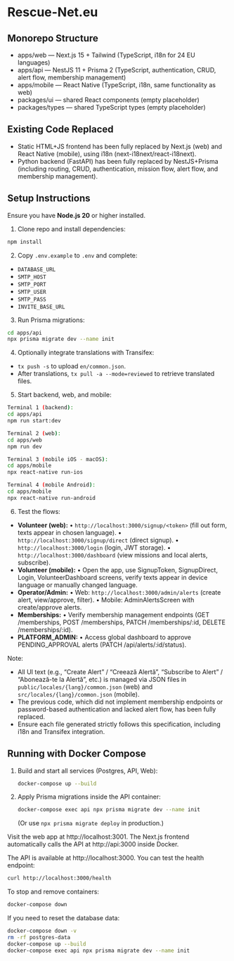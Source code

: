 # Rescue-Net.eu

## Monorepo Structure

- apps/web    — Next.js 15 + Tailwind (TypeScript, i18n for 24 EU languages)
- apps/api    — NestJS 11 + Prisma 2 (TypeScript, authentication, CRUD, alert flow, membership management)
- apps/mobile — React Native (TypeScript, i18n, same functionality as web)
- packages/ui — shared React components (empty placeholder)
- packages/types — shared TypeScript types (empty placeholder)

## Existing Code Replaced

- Static HTML+JS frontend has been fully replaced by Next.js (web) and React Native (mobile), using i18n (next-i18next/react-i18next).
- Python backend (FastAPI) has been fully replaced by NestJS+Prisma (including routing, CRUD, authentication, mission flow, alert flow, and membership management).

## Setup Instructions

Ensure you have **Node.js 20** or higher installed.

1. Clone repo and install dependencies:
```bash
npm install
```

2. Copy `.env.example` to `.env` and complete:
- `DATABASE_URL`
- `SMTP_HOST`
- `SMTP_PORT`
- `SMTP_USER`
- `SMTP_PASS`
- `INVITE_BASE_URL`

3. Run Prisma migrations:
```bash
cd apps/api
npx prisma migrate dev --name init
```

4. Optionally integrate translations with Transifex:
- `tx push -s` to upload `en/common.json`.
- After translations, `tx pull -a --mode=reviewed` to retrieve translated files.

5. Start backend, web, and mobile:
```bash
Terminal 1 (backend):
cd apps/api
npm run start:dev

Terminal 2 (web):
cd apps/web
npm run dev

Terminal 3 (mobile iOS - macOS):
cd apps/mobile
npx react-native run-ios

Terminal 4 (mobile Android):
cd apps/mobile
npx react-native run-android
```

6. Test the flows:
- **Volunteer (web):**
  • `http://localhost:3000/signup/<token>` (fill out form, texts appear in chosen language).
  • `http://localhost:3000/signup/direct` (direct signup).
  • `http://localhost:3000/login` (login, JWT storage).
  • `http://localhost:3000/dashboard` (view missions and local alerts, subscribe).
- **Volunteer (mobile):**
  • Open the app, use SignupToken, SignupDirect, Login, VolunteerDashboard screens, verify texts appear in device language or manually changed language.
- **Operator/Admin:**
  • Web: `http://localhost:3000/admin/alerts` (create alert, view/approve, filter).
  • Mobile: AdminAlertsScreen with create/approve alerts.
- **Memberships:**
  • Verify membership management endpoints (GET /memberships, POST /memberships, PATCH /memberships/:id, DELETE /memberships/:id).
- **PLATFORM_ADMIN:**
  • Access global dashboard to approve PENDING_APPROVAL alerts (PATCH /api/alerts/:id/status).

Note:
- All UI text (e.g., “Create Alert” / “Creează Alertă”, “Subscribe to Alert” / “Abonează-te la Alertă”, etc.) is managed via JSON files in `public/locales/{lang}/common.json` (web) and `src/locales/{lang}/common.json` (mobile).
- The previous code, which did not implement membership endpoints or password-based authentication and lacked alert flow, has been fully replaced.
- Ensure each file generated strictly follows this specification, including i18n and Transifex integration.

## Running with Docker Compose

1. Build and start all services (Postgres, API, Web):
   ```bash
   docker-compose up --build
   ```

2. Apply Prisma migrations inside the API container:

   ```bash
   docker-compose exec api npx prisma migrate dev --name init
   ```

   (Or use `npx prisma migrate deploy` in production.)

Visit the web app at http://localhost:3001. The Next.js frontend automatically calls the API at http://api:3000 inside Docker.

The API is available at http://localhost:3000. You can test the health endpoint:

```bash
curl http://localhost:3000/health
```

To stop and remove containers:

```bash
docker-compose down
```

If you need to reset the database data:

```bash
docker-compose down -v
rm -rf postgres-data
docker-compose up --build
docker-compose exec api npx prisma migrate dev --name init
```
